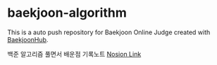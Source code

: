 # baekjoon-algorithm
This is a auto push repository for Baekjoon Online Judge created with [BaekjoonHub](https://github.com/BaekjoonHub/BaekjoonHub).


백준 알고리즘 풀면서 배운점 기록노트
[Nosion Link](https://gunw.notion.site/016d6dd90d054554945df451ca099e89?pvs=4)
